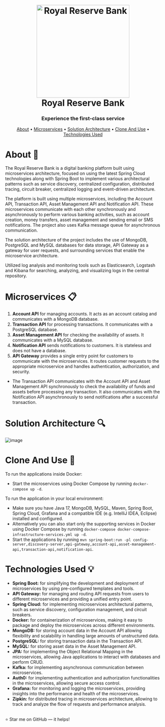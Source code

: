 <h1 align="center">
  <br>
  <a href="https://github.com/zoltanvin/royal-reserve-bank"><img src="https://github.com/zoltanvin/royal-reserve-bank/blob/main/assets/logo.png" alt="Royal Reserve Bank" width="300"></a>
  <br>
  Royal Reserve Bank
  <br>
</h1>

<h3 align="center">Experience the first-class service</a></h3>
<p align="center">
  <a href="#about-">About</a> •
  <a href="#microservices-">Microservices</a> •
  <a href="#solution-architecture-">Solution Architecture</a> •
  <a href="#clone-and-use-">Clone And Use</a> •
  <a href="#technologies-used-">Technologies Used</a>
</p>

# About 🚀

The Royal Reserve Bank is a digital banking platform built using microservices architecture, focused on using the latest Spring Cloud technologies along with Spring Boot to implement various architectural patterns such as service discovery, centralized configuration, distributed tracing, circuit breaker, centralized logging and event-driven architecture.

The platform is built using multiple microservices, including the Account API, Transaction API, Asset Management API and Notification API. These microservices communicate with each other synchronously and asynchronously to perform various banking activities, such as account creation, money transfers, asset management and sending email or SMS notifications. The project also uses Kafka message queue for asynchronous communication.

The solution architecture of the project includes the use of MongoDB, PostgreSQL and MySQL databases for data storage, API Gateway as a gateway for user requests, and surrounding services that enable the microservice architecture.

Utilized log analysis and monitoring tools such as Elasticsearch, Logstash and Kibana for searching, analyzing, and visualizing logs in the central repository.

# Microservices 📋

1. **Account API** for managing accounts. It acts as an account catalog and communicates with a MongoDB database.
2. **Transaction API** for processing transactions. It communicates with a PostgreSQL database.
3. **Asset Management API** for checking the availability of assets. It communicates with a MySQL database.
4. **Notification API** sends notifications to customers. It is stateless and does not have a database.
5. **API Gateway** provides a single entry point for customers to communicate with the microservices. It routes customer requests to the appropriate microservice and handles authentication, authorization, and security.

- The Transaction API communicates with the Account API and Asset Management API synchronously to check the availability of funds and assets before processing any transaction. It also communicates with the Notification API asynchronously to send notifications after a successful transaction.
# Solution Architecture 🔍

![image](https://github.com/zoltanvin/royal-reserve-bank/blob/main/assets/high_level_architecture.png)


<!-- <details>
  <summary>More detail</summary>

 to be continued...
</details> -->

# Clone And Use 🔨

To run the applications inside Docker:

- Start the microservices using Docker Compose by running `docker-compose up -d`.

To run the application in your local environment:

- Make sure you have Java 17, MongoDB, MySQL, Maven, Spring Boot, Spring Cloud, Grafana and a compatible IDE (e.g. IntelliJ IDEA, Eclipse) installed and configured.
- Alternatively you can also start only the supporting services in Docker using Docker Compose by running `docker-compose docker-compose-infrastructure-services.yml up -d`.
- Start the applications by running `mvn spring-boot:run -pl config-server,discovery-server,api-gateway,account-api,asset-management-api,transaction-api,notification-api`.

# Technologies Used 💡

- **Spring Boot:** for simplifying the development and deployment of microservices by using pre-configured templates and tools.
- **API Gateway:** for managing and routing API requests from users to different microservices and providing a unified entry point.
- **Spring Cloud:** for implementing microservices architectural patterns, such as service discovery, configuration management, and circuit breakers.
- **Docker:** for containerization of microservices, making it easy to package and deploy the microservices across different environments.
- **MongoDB:** for storing account data in the Account API allowing flexibility and scalability in handling large amounts of unstructured data.
- **PostgreSQL:** for storing transaction data in the Transaction API.
- **MySQL:** for storing asset data in the Asset Management API.
- **JPA:** for implementing the Object Relational Mapping in the microservices, allowing Java applications to interact with databases and perform CRUD.
- **Kafka:** for implementing asynchronous communication between microservices.
- **Auth0:** for implementing authentication and authorization functionalities in the microservices, allowing secure access control.
- **Grafana:** for monitoring and logging the microservices, providing insights into the performance and health of the microservices.
- **Zipkin:** for distributed tracing in microservices architecture, allowing to track and analyze the flow of requests and performance analysis.

<!-- <details>
  <summary>Notes for myself</summary>

cmd docker login registry.hub.docker.com
mvn clean compile jib:build && docker-compose down && docker-compose pull && docker compose up -d

http://localhost:8761/
http://localhost:4000/actuator/health
http://localhost:9411/
http://localhost:9090/
http://localhost:3000/

</details> -->

</br>
⭐ Star me on GitHub — it helps!
